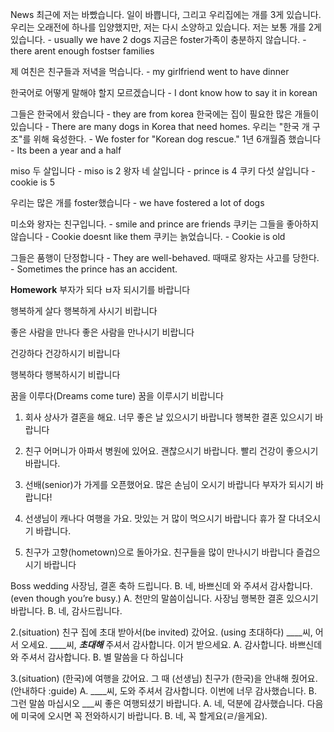 News
최근에 저는 바빴습니다.
일이 바쁩니다, 그리고
우리집에는 개를 3게 있습니다.
우리는 오래전에 하나를 입양했지만, 저는 다시 소양하고 있습니다.
저는 보통 개를 2게 있습니다. - usually we have 2 dogs
지금은 foster가족이 충분하지 않습니다. - there arent enough fostser families

제 여친은 친구들과 저녁을 먹습니다. - my girlfriend went to have dinner

한국어로 어떻게 말해야 할지 모르겠습니다 - I dont know how to say it in korean

그들은 한국에서 왔습니다 - they are from korea
한국에는 집이 필요한 많은 개들이 있습니다 - There are many dogs in Korea that need homes.
우리는 "한국 개 구조"를 위해 육성한다. - We foster for "Korean dog rescue."
1년 6개월즘 했습니다 - Its been a year and a half

miso 두 살입니다 - miso is 2
왕자 네 살입니다 - prince is 4
쿠키 다섯 살입니다 - cookie is 5

우리는 많은 개를 foster했습니다 - we have fostered a lot of dogs

미소와 왕자는 친구입니다. - smile and prince are friends
쿠키는 그들을 좋아하지 않습니다 - Cookie doesnt like them
쿠키는 늙었습니다. - Cookie is old

그들은 품행이 단정합니다 - They are well-behaved.
때때로 왕자는 사고를 당한다. - Sometimes the prince has an accident.

**Homework**
부자가 되다
ㅂ자 되시기를 바랍니다

행복하게 살다
행복하게 사시기 비랍니다

좋은 사람을 만나다
좋은 사람을 만나시기 비랍니다

건강하다
건강하시기 비랍니다

행복하다
행복하시기 비랍니다

꿈을 이루다(Dreams come ture) 
꿈을 이루시기 비랍니다


1. 회사 상사가 결혼을 해요. 
너무 좋은 날 있으시기 바랍니다
행복한 결혼 있으시기 바랍니다

2. 친구 어머니가 아파서 병원에 있어요. 
괜찮으시기 바랍니다.
빨리 건강이 좋으시기 바랍니다.

3. 선배(senior)가 가게를 오픈했어요.
많은 손님이 오시기 바랍니다 
부자가 되시기 바랍니다!

4. 선생님이 캐나다 여행을 가요.
맛있는 거 많이 먹으시기 바랍니다
휴가 잘 다녀오시기 바랍니다.

5. 친구가 고향(hometown)으로 돌아가요.
친구들을 많이 만나시기 바랍니다
즐겁으시기 바랍니다


Boss wedding
사장님, 결혼 축하 드립니다. 
B. 네, 바쁘신데 와 주셔서 감사합니다. (even though you’re busy.)
A. 천만의 말씀이십니다. 사장님 행복한 결혼 있으시기 바랍니다. 
B. 네, 감사드립니다.

2.(situation) 친구 집에 초대 받아서(be invited) 갔어요. (using 초대하다)
____씨, 어서 오세요.
____씨, ___초대해___ 주셔서 감사합니다.  이거 받으세요. 
A. 감사합니다.  바쁘신데  와 주셔서 감사합니다. 
B. 별 말씀을 다 하십니다

3.(situation) (한국)에 여행을 갔어요. 그 때 (선생님) 친구가 (한국)을 안내해 줬어요. (안내하다 :guide)
A. ____씨, 도와 주셔서 감사합니다.  이번에 너무 감사했습니다.
B.  그런 말씀 마십시오
    ___씨 좋은 여행되셨기 바랍니다. 
A. 네, 덕분에 감사했습니다. 
     다음에 미국에 오시면 꼭 전와하시기 바랍니다. 
B. 네, 꼭 할게요(ㄹ/을게요).


